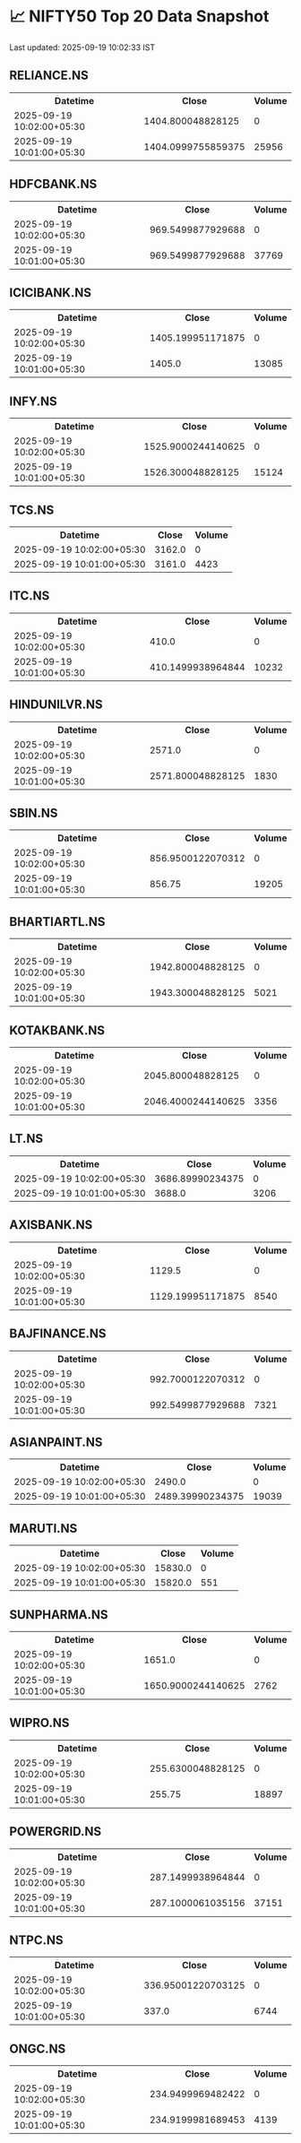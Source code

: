 # 📈 NIFTY50 Top 20 Data Snapshot

Last updated: 2025-09-19 10:02:33 IST

## RELIANCE.NS

<table>
  <tr><th>Datetime</th><th>Close</th><th>Volume</th></tr>
  <tr><td>2025-09-19 10:02:00+05:30</td><td>1404.800048828125</td><td>0</td></tr>
  <tr><td>2025-09-19 10:01:00+05:30</td><td>1404.0999755859375</td><td>25956</td></tr>
</table>

## HDFCBANK.NS

<table>
  <tr><th>Datetime</th><th>Close</th><th>Volume</th></tr>
  <tr><td>2025-09-19 10:02:00+05:30</td><td>969.5499877929688</td><td>0</td></tr>
  <tr><td>2025-09-19 10:01:00+05:30</td><td>969.5499877929688</td><td>37769</td></tr>
</table>

## ICICIBANK.NS

<table>
  <tr><th>Datetime</th><th>Close</th><th>Volume</th></tr>
  <tr><td>2025-09-19 10:02:00+05:30</td><td>1405.199951171875</td><td>0</td></tr>
  <tr><td>2025-09-19 10:01:00+05:30</td><td>1405.0</td><td>13085</td></tr>
</table>

## INFY.NS

<table>
  <tr><th>Datetime</th><th>Close</th><th>Volume</th></tr>
  <tr><td>2025-09-19 10:02:00+05:30</td><td>1525.9000244140625</td><td>0</td></tr>
  <tr><td>2025-09-19 10:01:00+05:30</td><td>1526.300048828125</td><td>15124</td></tr>
</table>

## TCS.NS

<table>
  <tr><th>Datetime</th><th>Close</th><th>Volume</th></tr>
  <tr><td>2025-09-19 10:02:00+05:30</td><td>3162.0</td><td>0</td></tr>
  <tr><td>2025-09-19 10:01:00+05:30</td><td>3161.0</td><td>4423</td></tr>
</table>

## ITC.NS

<table>
  <tr><th>Datetime</th><th>Close</th><th>Volume</th></tr>
  <tr><td>2025-09-19 10:02:00+05:30</td><td>410.0</td><td>0</td></tr>
  <tr><td>2025-09-19 10:01:00+05:30</td><td>410.1499938964844</td><td>10232</td></tr>
</table>

## HINDUNILVR.NS

<table>
  <tr><th>Datetime</th><th>Close</th><th>Volume</th></tr>
  <tr><td>2025-09-19 10:02:00+05:30</td><td>2571.0</td><td>0</td></tr>
  <tr><td>2025-09-19 10:01:00+05:30</td><td>2571.800048828125</td><td>1830</td></tr>
</table>

## SBIN.NS

<table>
  <tr><th>Datetime</th><th>Close</th><th>Volume</th></tr>
  <tr><td>2025-09-19 10:02:00+05:30</td><td>856.9500122070312</td><td>0</td></tr>
  <tr><td>2025-09-19 10:01:00+05:30</td><td>856.75</td><td>19205</td></tr>
</table>

## BHARTIARTL.NS

<table>
  <tr><th>Datetime</th><th>Close</th><th>Volume</th></tr>
  <tr><td>2025-09-19 10:02:00+05:30</td><td>1942.800048828125</td><td>0</td></tr>
  <tr><td>2025-09-19 10:01:00+05:30</td><td>1943.300048828125</td><td>5021</td></tr>
</table>

## KOTAKBANK.NS

<table>
  <tr><th>Datetime</th><th>Close</th><th>Volume</th></tr>
  <tr><td>2025-09-19 10:02:00+05:30</td><td>2045.800048828125</td><td>0</td></tr>
  <tr><td>2025-09-19 10:01:00+05:30</td><td>2046.4000244140625</td><td>3356</td></tr>
</table>

## LT.NS

<table>
  <tr><th>Datetime</th><th>Close</th><th>Volume</th></tr>
  <tr><td>2025-09-19 10:02:00+05:30</td><td>3686.89990234375</td><td>0</td></tr>
  <tr><td>2025-09-19 10:01:00+05:30</td><td>3688.0</td><td>3206</td></tr>
</table>

## AXISBANK.NS

<table>
  <tr><th>Datetime</th><th>Close</th><th>Volume</th></tr>
  <tr><td>2025-09-19 10:02:00+05:30</td><td>1129.5</td><td>0</td></tr>
  <tr><td>2025-09-19 10:01:00+05:30</td><td>1129.199951171875</td><td>8540</td></tr>
</table>

## BAJFINANCE.NS

<table>
  <tr><th>Datetime</th><th>Close</th><th>Volume</th></tr>
  <tr><td>2025-09-19 10:02:00+05:30</td><td>992.7000122070312</td><td>0</td></tr>
  <tr><td>2025-09-19 10:01:00+05:30</td><td>992.5499877929688</td><td>7321</td></tr>
</table>

## ASIANPAINT.NS

<table>
  <tr><th>Datetime</th><th>Close</th><th>Volume</th></tr>
  <tr><td>2025-09-19 10:02:00+05:30</td><td>2490.0</td><td>0</td></tr>
  <tr><td>2025-09-19 10:01:00+05:30</td><td>2489.39990234375</td><td>19039</td></tr>
</table>

## MARUTI.NS

<table>
  <tr><th>Datetime</th><th>Close</th><th>Volume</th></tr>
  <tr><td>2025-09-19 10:02:00+05:30</td><td>15830.0</td><td>0</td></tr>
  <tr><td>2025-09-19 10:01:00+05:30</td><td>15820.0</td><td>551</td></tr>
</table>

## SUNPHARMA.NS

<table>
  <tr><th>Datetime</th><th>Close</th><th>Volume</th></tr>
  <tr><td>2025-09-19 10:02:00+05:30</td><td>1651.0</td><td>0</td></tr>
  <tr><td>2025-09-19 10:01:00+05:30</td><td>1650.9000244140625</td><td>2762</td></tr>
</table>

## WIPRO.NS

<table>
  <tr><th>Datetime</th><th>Close</th><th>Volume</th></tr>
  <tr><td>2025-09-19 10:02:00+05:30</td><td>255.6300048828125</td><td>0</td></tr>
  <tr><td>2025-09-19 10:01:00+05:30</td><td>255.75</td><td>18897</td></tr>
</table>

## POWERGRID.NS

<table>
  <tr><th>Datetime</th><th>Close</th><th>Volume</th></tr>
  <tr><td>2025-09-19 10:02:00+05:30</td><td>287.1499938964844</td><td>0</td></tr>
  <tr><td>2025-09-19 10:01:00+05:30</td><td>287.1000061035156</td><td>37151</td></tr>
</table>

## NTPC.NS

<table>
  <tr><th>Datetime</th><th>Close</th><th>Volume</th></tr>
  <tr><td>2025-09-19 10:02:00+05:30</td><td>336.95001220703125</td><td>0</td></tr>
  <tr><td>2025-09-19 10:01:00+05:30</td><td>337.0</td><td>6744</td></tr>
</table>

## ONGC.NS

<table>
  <tr><th>Datetime</th><th>Close</th><th>Volume</th></tr>
  <tr><td>2025-09-19 10:02:00+05:30</td><td>234.9499969482422</td><td>0</td></tr>
  <tr><td>2025-09-19 10:01:00+05:30</td><td>234.9199981689453</td><td>4139</td></tr>
</table>

